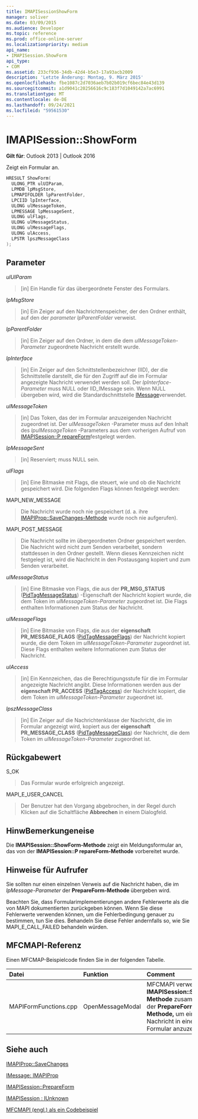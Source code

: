 ```yaml
---
title: IMAPISessionShowForm
manager: soliver
ms.date: 03/09/2015
ms.audience: Developer
ms.topic: reference
ms.prod: office-online-server
ms.localizationpriority: medium
api_name:
- IMAPISession.ShowForm
api_type:
- COM
ms.assetid: 233cf936-34db-42d4-b5e3-17a93acb2009
description: 'Letzte Änderung: Montag, 9. März 2015'
ms.openlocfilehash: fbe1087c2d7036aeb7b02b019cf6bec84e43d139
ms.sourcegitcommit: a1d9041c20256616c9c183f7d1049142a7ac6991
ms.translationtype: MT
ms.contentlocale: de-DE
ms.lasthandoff: 09/24/2021
ms.locfileid: "59561530"
---
```

# <a name="imapisessionshowform"></a>IMAPISession::ShowForm

  
  
**Gilt für**: Outlook 2013 | Outlook 2016 
  
Zeigt ein Formular an.
  
```cpp
HRESULT ShowForm(
  ULONG_PTR ulUIParam,
  LPMDB lpMsgStore,
  LPMAPIFOLDER lpParentFolder,
  LPCIID lpInterface,
  ULONG ulMessageToken,
  LPMESSAGE lpMessageSent,
  ULONG ulFlags,
  ULONG ulMessageStatus,
  ULONG ulMessageFlags,
  ULONG ulAccess,
  LPSTR lpszMessageClass
);
```

## <a name="parameters"></a>Parameter

 _ulUIParam_
  
> [in] Ein Handle für das übergeordnete Fenster des Formulars.
    
 _lpMsgStore_
  
> [in] Ein Zeiger auf den Nachrichtenspeicher, der den Ordner enthält, auf den der  _parameter lpParentFolder_ verweist. 
    
 _lpParentFolder_
  
> [in] Ein Zeiger auf den Ordner, in dem die dem  _ulMessageToken-Parameter_ zugeordnete Nachricht erstellt wurde. 
    
 _lpInterface_
  
> [in] Ein Zeiger auf den Schnittstellenbezeichner (IID), der die Schnittstelle darstellt, die für den Zugriff auf die im Formular angezeigte Nachricht verwendet werden soll. Der  _lpInterface-Parameter_ muss NULL oder IID_IMessage sein. Wenn NULL übergeben wird, wird die Standardschnittstelle [IMessage](imessageimapiprop.md)verwendet. 
    
 _ulMessageToken_
  
> [in] Das Token, das der im Formular anzuzeigenden Nachricht zugeordnet ist. Der  _ulMessageToken_ -Parameter muss auf den Inhalt des  _lpulMessageToken_ -Parameters aus dem vorherigen Aufruf von [IMAPISession::P repareForm](imapisession-prepareform.md)festgelegt werden.
    
 _lpMessageSent_
  
> [in] Reserviert; muss NULL sein. 
    
 _ulFlags_
  
> [in] Eine Bitmaske mit Flags, die steuert, wie und ob die Nachricht gespeichert wird. Die folgenden Flags können festgelegt werden:
    
MAPI_NEW_MESSAGE 
  
> Die Nachricht wurde noch nie gespeichert (d. a. ihre [IMAPIProp::SaveChanges-Methode](imapiprop-savechanges.md) wurde noch nie aufgerufen). 
    
MAPI_POST_MESSAGE 
  
> Die Nachricht sollte im übergeordneten Ordner gespeichert werden. Die Nachricht wird nicht zum Senden verarbeitet, sondern stattdessen in den Ordner gestellt. Wenn dieses Kennzeichen nicht festgelegt ist, wird die Nachricht in den Postausgang kopiert und zum Senden verarbeitet. 
    
 _ulMessageStatus_
  
> [in] Eine Bitmaske von Flags, die aus der **PR_MSG_STATUS** ([PidTagMessageStatus](pidtagmessagestatus-canonical-property.md)) -Eigenschaft der Nachricht kopiert wurde, die dem Token im  _ulMessageToken-Parameter_ zugeordnet ist. Die Flags enthalten Informationen zum Status der Nachricht. 
    
 _ulMessageFlags_
  
> [in] Eine Bitmaske von Flags, die aus der **eigenschaft PR_MESSAGE_FLAGS** ([PidTagMessageFlags](pidtagmessageflags-canonical-property.md)) der Nachricht kopiert wurde, die dem Token im  _ulMessageToken-Parameter_ zugeordnet ist. Diese Flags enthalten weitere Informationen zum Status der Nachricht. 
    
 _ulAccess_
  
> [in] Ein Kennzeichen, das die Berechtigungsstufe für die im Formular angezeigte Nachricht angibt. Diese Informationen werden aus der **eigenschaft PR_ACCESS** ([PidTagAccess](pidtagaccess-canonical-property.md)) der Nachricht kopiert, die dem Token im  _ulMessageToken-Parameter_ zugeordnet ist. 
    
 _lpszMessageClass_
  
> [in] Ein Zeiger auf die Nachrichtenklasse der Nachricht, die im Formular angezeigt wird, kopiert aus der **eigenschaft PR_MESSAGE_CLASS** ([PidTagMessageClass](pidtagmessageclass-canonical-property.md)) der Nachricht, die dem Token im  _ulMessageToken-Parameter_ zugeordnet ist. 
    
## <a name="return-value"></a>Rückgabewert

S_OK 
  
> Das Formular wurde erfolgreich angezeigt.
    
MAPI_E_USER_CANCEL 
  
> Der Benutzer hat den Vorgang abgebrochen, in der Regel durch Klicken auf die Schaltfläche **Abbrechen** in einem Dialogfeld. 
    
## <a name="remarks"></a>HinwBemerkungeneise

Die **IMAPISession::ShowForm-Methode** zeigt ein Meldungsformular an, das von der **IMAPISession::P repareForm-Methode** vorbereitet wurde. 
  
## <a name="notes-to-callers"></a>Hinweise für Aufrufer

Sie sollten nur einen einzelnen Verweis auf die Nachricht haben, die im _lpMessage-Parameter_ der **PrepareForm-Methode** übergeben wird. 
  
Beachten Sie, dass Formularimplementierungen andere Fehlerwerte als die von MAPI dokumentierten zurückgeben können. Wenn Sie diese Fehlerwerte verwenden können, um die Fehlerbedingung genauer zu bestimmen, tun Sie dies. Behandeln Sie diese Fehler andernfalls so, wie Sie MAPI_E_CALL_FAILED behandeln würden. 
  
## <a name="mfcmapi-reference"></a>MFCMAPI-Referenz

Einen MFCMAP-Beispielcode finden Sie in der folgenden Tabelle.
  
|**Datei**|**Funktion**|**Comment**|
|:-----|:-----|:-----|
|MAPIFormFunctions.cpp  <br/> |OpenMessageModal  <br/> |MFCMAPI verwendet die **IMAPISession::ShowForm-Methode** zusammen mit der **PrepareForm-Methode,** um eine Nachricht in einem modalen Formular anzuzeigen.  <br/> |
   
## <a name="see-also"></a>Siehe auch



[IMAPIProp::SaveChanges](imapiprop-savechanges.md)
  
[IMessage: IMAPIProp](imessageimapiprop.md)
  
[IMAPISession::PrepareForm](imapisession-prepareform.md)
  
[IMAPISession : IUnknown](imapisessioniunknown.md)


[MFCMAPI (engl.) als ein Codebeispiel](mfcmapi-as-a-code-sample.md)

